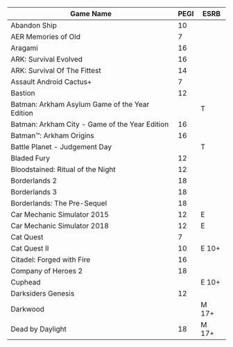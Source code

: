|Game Name|PEGI|ESRB|
|-|-|-|
|Abandon Ship|10||
|AER Memories of Old|7||
|Aragami|16||
|ARK: Survival Evolved |16||
|ARK: Survival Of The Fittest |14||
|Assault Android Cactus+ | 7||
|Bastion | 12 ||
|Batman: Arkham Asylum Game of the Year Edition ||T|
|Batman: Arkham City - Game of the Year Edition |16||
|Batman™: Arkham Origins |16||
|Battle Planet - Judgement Day ||T|
|Bladed Fury |12||
|Bloodstained: Ritual of the Night |12||
|Borderlands 2 |18||
|Borderlands 3 |18||
|Borderlands: The Pre-Sequel |18||
|Car Mechanic Simulator 2015 |12|E|
|Car Mechanic Simulator 2018 |12|E|
|Cat Quest |7||
|Cat Quest II |10|E 10+|
|Citadel: Forged with Fire|16||
|Company of Heroes 2 |18||
|Cuphead||E 10+|
|Darksiders Genesis |12||
|Darkwood||M 17+|
|Dead by Daylight |18|M 17+|